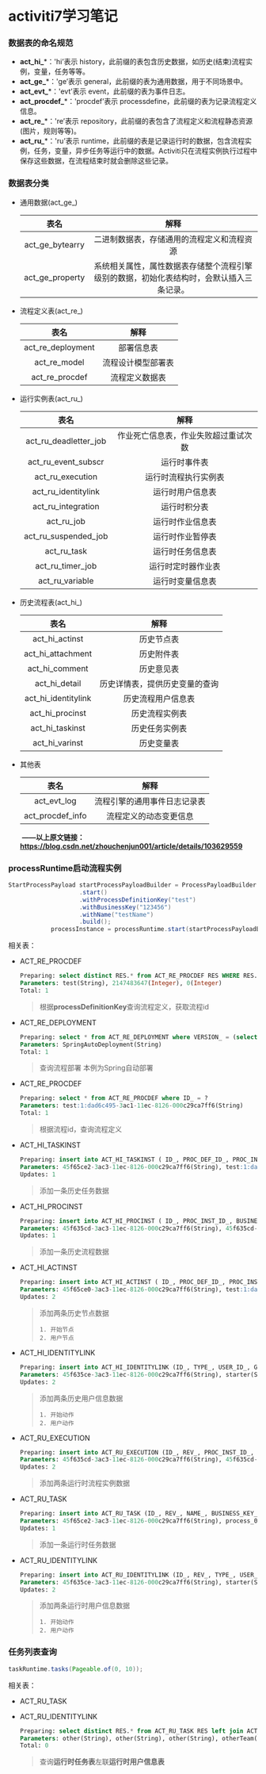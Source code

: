 # activiti7学习笔记

### 数据表的命名规范

* **act_hi_***：'hi’表示 history，此前缀的表包含历史数据，如历史(结束)流程实例，变量，任务等等。
* **act_ge_***：'ge’表示 general，此前缀的表为通用数据，用于不同场景中。
* **act_evt_***：'evt’表示 event，此前缀的表为事件日志。
* **act_procdef_***：'procdef’表示 processdefine，此前缀的表为记录流程定义信息。
* **act_re_***：'re’表示 repository，此前缀的表包含了流程定义和流程静态资源(图片，规则等等)。
* **act_ru_***：'ru’表示 runtime，此前缀的表是记录运行时的数据，包含流程实例，任务，变量，异步任务等运行中的数据。Activiti只在流程实例执行过程中保存这些数据，在流程结束时就会删除这些记录。

### 数据表分类

* 通用数据(act_ge_)

  |      表名       |                             解释                             |
  | :-------------: | :----------------------------------------------------------: |
  | act_ge_bytearry |          二进制数据表，存储通用的流程定义和流程资源          |
  | act_ge_property | 系统相关属性，属性数据表存储整个流程引擎级别的数据，初始化表结构时，会默认插入三条记录。 |

  

* 流程定义表(act_re_)

  |       表名        |        解释        |
  | :---------------: | :----------------: |
  | act_re_deployment |     部署信息表     |
  |   act_re_model    | 流程设计模型部署表 |
  |  act_re_procdef   |   流程定义数据表   |

* 运行实例表(act_ru_)

  |       **表名**        |               **解释**               |
  | :-------------------: | :----------------------------------: |
  | act_ru_deadletter_job | 作业死亡信息表，作业失败超过重试次数 |
  |  act_ru_event_subscr  |             运行时事件表             |
  |   act_ru_execution    |         运行时流程执行实例表         |
  |  act_ru_identitylink  |           运行时用户信息表           |
  |  act_ru_integration   |             运行时积分表             |
  |      act_ru_job       |           运行时作业信息表           |
  | act_ru_suspended_job  |           运行时作业暂停表           |
  |      act_ru_task      |           运行时任务信息表           |
  |   act_ru_timer_job    |          运行时定时器作业表          |
  |    act_ru_variable    |           运行时变量信息表           |

  

* 历史流程表(act_hi_)

  |      **表名**       |            **解释**            |
  | :-----------------: | :----------------------------: |
  |   act_hi_actinst    |           历史节点表           |
  |  act_hi_attachment  |           历史附件表           |
  |   act_hi_comment    |           历史意见表           |
  |    act_hi_detail    | 历史详情表，提供历史变量的查询 |
  | act_hi_identitylink |       历史流程用户信息表       |
  |   act_hi_procinst   |         历史流程实例表         |
  |   act_hi_taskinst   |         历史任务实例表         |
  |   act_hi_varinst    |           历史变量表           |

  

* 其他表

  |     **表名**     |           **解释**           |
  | :--------------: | :--------------------------: |
  |   act_evt_log    | 流程引擎的通用事件日志记录表 |
  | act_procdef_info |    流程定义的动态变更信息    |

  ​		**——以上原文链接：https://blog.csdn.net/zhouchenjun001/article/details/103629559**

### processRuntime启动流程实例

````java
StartProcessPayload startProcessPayloadBuilder = ProcessPayloadBuilder
                    .start()
                    .withProcessDefinitionKey("test")
                    .withBusinessKey("123456")
                    .withName("testName")
                    .build();
            processInstance = processRuntime.start(startProcessPayloadBuilder);
````

相关表：

* ACT_RE_PROCDEF

  ````sql
  Preparing: select distinct RES.* from ACT_RE_PROCDEF RES WHERE RES.KEY_ = ? order by RES.APP_VERSION_ desc LIMIT ? OFFSET ? 
  Parameters: test(String), 2147483647(Integer), 0(Integer)
  Total: 1
  ````

  > 根据**processDefinitionKey**查询流程定义，获取流程id

* ACT_RE_DEPLOYMENT

  ````sql
  Preparing: select * from ACT_RE_DEPLOYMENT where VERSION_ = (select max(VERSION_) from ACT_RE_DEPLOYMENT) and NAME_ = ? and PROJECT_RELEASE_VERSION_ IS NOT NULL 
  Parameters: SpringAutoDeployment(String)
  Total: 1
  ````

  > 查询流程部署 本例为Spring自动部署

* ACT_RE_PROCDEF

  ````sql
  Preparing: select * from ACT_RE_PROCDEF where ID_ = ? 
  Parameters: test:1:dad6c495-3ac1-11ec-8126-000c29ca7ff6(String)
  Total: 1
  ````

  > 根据流程id，查询流程定义

* ACT_HI_TASKINST

  ````sql
  Preparing: insert into ACT_HI_TASKINST ( ID_, PROC_DEF_ID_, PROC_INST_ID_, EXECUTION_ID_, NAME_, PARENT_TASK_ID_, DESCRIPTION_, OWNER_, ASSIGNEE_, START_TIME_, CLAIM_TIME_, END_TIME_, DURATION_, DELETE_REASON_, TASK_DEF_KEY_, FORM_KEY_, PRIORITY_, DUE_DATE_, CATEGORY_, TENANT_ID_ ) values ( ?, ?, ?, ?, ?, ?, ?, ?, ?, ?, ?, ?, ?, ?, ?, ?, ?, ?, ?, ? ) 
  Parameters: 45f65ce2-3ac3-11ec-8126-000c29ca7ff6(String), test:1:dad6c495-3ac1-11ec-8126-000c29ca7ff6(String), 45f635cd-3ac3-11ec-8126-000c29ca7ff6(String), 45f635cf-3ac3-11ec-8126-000c29ca7ff6(String), process_01(String), null, 审批流程01(String), null, 00001(String), 2021-11-01 11:24:50.845(Timestamp), null, null, null, null, sid-3a0616ea-3151-430d-a136-70c3390f5f2d(String), null, 50(Integer), null, null, (String)
  Updates: 1
  ````

  > 添加一条历史任务数据

* ACT_HI_PROCINST

  ````sql
  Preparing: insert into ACT_HI_PROCINST ( ID_, PROC_INST_ID_, BUSINESS_KEY_, PROC_DEF_ID_, START_TIME_, END_TIME_, DURATION_, START_USER_ID_, START_ACT_ID_, END_ACT_ID_, SUPER_PROCESS_INSTANCE_ID_, DELETE_REASON_, TENANT_ID_, NAME_ ) values ( ?, ?, ?, ?, ?, ?, ?, ?, ?, ?, ?, ?, ?, ? ) 
  Parameters: 45f635cd-3ac3-11ec-8126-000c29ca7ff6(String), 45f635cd-3ac3-11ec-8126-000c29ca7ff6(String), 123456(String), test:1:dad6c495-3ac1-11ec-8126-000c29ca7ff6(String), 2021-11-01 11:24:50.844(Timestamp), null, null, other(String), sid-f8cce656-623a-4f08-88eb-a40e68883a07(String), null, null, null, (String), testName(String)
  Updates: 1
  ````

  > 添加一条历史流程数据

* ACT_HI_ACTINST

  ````sql
  Preparing: insert into ACT_HI_ACTINST ( ID_, PROC_DEF_ID_, PROC_INST_ID_, EXECUTION_ID_, ACT_ID_, TASK_ID_, CALL_PROC_INST_ID_, ACT_NAME_, ACT_TYPE_, ASSIGNEE_, START_TIME_, END_TIME_, DURATION_, DELETE_REASON_, TENANT_ID_ ) values (?, ?, ?, ?, ?, ?, ?, ?, ?, ?, ?, ?, ?, ?, ?) , (?, ?, ?, ?, ?, ?, ?, ?, ?, ?, ?, ?, ?, ?, ?) 
  Parameters: 45f65ce0-3ac3-11ec-8126-000c29ca7ff6(String), test:1:dad6c495-3ac1-11ec-8126-000c29ca7ff6(String), 45f635cd-3ac3-11ec-8126-000c29ca7ff6(String), 45f635cf-3ac3-11ec-8126-000c29ca7ff6(String), sid-f8cce656-623a-4f08-88eb-a40e68883a07(String), null, null, null, startEvent(String), null, 2021-11-01 11:24:50.845(Timestamp), 2021-11-01 11:24:50.845(Timestamp), 0(Long), null, (String), 45f65ce1-3ac3-11ec-8126-000c29ca7ff6(String), test:1:dad6c495-3ac1-11ec-8126-000c29ca7ff6(String), 45f635cd-3ac3-11ec-8126-000c29ca7ff6(String), 45f635cf-3ac3-11ec-8126-000c29ca7ff6(String), sid-3a0616ea-3151-430d-a136-70c3390f5f2d(String), 45f65ce2-3ac3-11ec-8126-000c29ca7ff6(String), null, process_01(String), userTask(String), 00001(String), 2021-11-01 11:24:50.845(Timestamp), null, null, null, (String)
  Updates: 2
  ````

  > 添加两条历史节点数据
  >
  > 	1. 开始节点
  >  	2. 用户节点

* ACT_HI_IDENTITYLINK

  ````sql
  Preparing: insert into ACT_HI_IDENTITYLINK (ID_, TYPE_, USER_ID_, GROUP_ID_, TASK_ID_, PROC_INST_ID_) values (?, ?, ?, ?, ?, ?) , (?, ?, ?, ?, ?, ?) 
  Parameters: 45f635ce-3ac3-11ec-8126-000c29ca7ff6(String), starter(String), other(String), null, null, 45f635cd-3ac3-11ec-8126-000c29ca7ff6(String), 45f683f3-3ac3-11ec-8126-000c29ca7ff6(String), participant(String), 00001(String), null, null, 45f635cd-3ac3-11ec-8126-000c29ca7ff6(String)
  Updates: 2
  ````

  > 添加两条历史用户信息数据
  >
  > 	1. 开始动作
  >  	2. 用户动作

* ACT_RU_EXECUTION

  ````sql
  Preparing: insert into ACT_RU_EXECUTION (ID_, REV_, PROC_INST_ID_, BUSINESS_KEY_, PROC_DEF_ID_, ACT_ID_, IS_ACTIVE_, IS_CONCURRENT_, IS_SCOPE_,IS_EVENT_SCOPE_, IS_MI_ROOT_, PARENT_ID_, SUPER_EXEC_, ROOT_PROC_INST_ID_, SUSPENSION_STATE_, TENANT_ID_, NAME_, START_TIME_, START_USER_ID_, IS_COUNT_ENABLED_, EVT_SUBSCR_COUNT_, TASK_COUNT_, JOB_COUNT_, TIMER_JOB_COUNT_, SUSP_JOB_COUNT_, DEADLETTER_JOB_COUNT_, VAR_COUNT_, ID_LINK_COUNT_, APP_VERSION_) values (?, 1, ?, ?, ?, ?, ?, ?, ?, ?, ?, ?, ?, ?, ?, ?, ?, ?, ?, ?, ?, ?, ?, ?, ?, ?, ?, ?, ?) , (?, 1, ?, ?, ?, ?, ?, ?, ?, ?, ?, ?, ?, ?, ?, ?, ?, ?, ?, ?, ?, ?, ?, ?, ?, ?, ?, ?, ?) 
  Parameters: 45f635cd-3ac3-11ec-8126-000c29ca7ff6(String), 45f635cd-3ac3-11ec-8126-000c29ca7ff6(String), 123456(String), test:1:dad6c495-3ac1-11ec-8126-000c29ca7ff6(String), null, true(Boolean), false(Boolean), true(Boolean), false(Boolean), false(Boolean), null, null, 45f635cd-3ac3-11ec-8126-000c29ca7ff6(String), 1(Integer), (String), testName(String), 2021-11-01 11:24:50.844(Timestamp), other(String), false(Boolean), 0(Integer), 0(Integer), 0(Integer), 0(Integer), 0(Integer), 0(Integer), 0(Integer), 0(Integer), 1(Integer), 45f635cf-3ac3-11ec-8126-000c29ca7ff6(String), 45f635cd-3ac3-11ec-8126-000c29ca7ff6(String), null, test:1:dad6c495-3ac1-11ec-8126-000c29ca7ff6(String), sid-3a0616ea-3151-430d-a136-70c3390f5f2d(String), true(Boolean), false(Boolean), false(Boolean), false(Boolean), false(Boolean), 45f635cd-3ac3-11ec-8126-000c29ca7ff6(String), null, 45f635cd-3ac3-11ec-8126-000c29ca7ff6(String), 1(Integer), (String), null, 2021-11-01 11:24:50.844(Timestamp), null, false(Boolean), 0(Integer), 0(Integer), 0(Integer), 0(Integer), 0(Integer), 0(Integer), 0(Integer), 0(Integer), 1(Integer)
  Updates: 2
  ````

  > 添加两条运行时流程实例数据

* ACT_RU_TASK

  ````SQL
  Preparing: insert into ACT_RU_TASK (ID_, REV_, NAME_, BUSINESS_KEY_, PARENT_TASK_ID_, DESCRIPTION_, PRIORITY_, CREATE_TIME_, OWNER_, ASSIGNEE_, DELEGATION_, EXECUTION_ID_, PROC_INST_ID_, PROC_DEF_ID_, TASK_DEF_KEY_, DUE_DATE_, CATEGORY_, SUSPENSION_STATE_, TENANT_ID_, FORM_KEY_, CLAIM_TIME_, APP_VERSION_) values (?, 1, ?, ?, ?, ?, ?, ?, ?, ?, ?, ?, ?, ?, ?, ?, ?, ?, ?, ?, ?, ? ) 
  Parameters: 45f65ce2-3ac3-11ec-8126-000c29ca7ff6(String), process_01(String), 123456(String), null, 审批流程01(String), 50(Integer), 2021-11-01 11:24:50.845(Timestamp), null, 00001(String), null, 45f635cf-3ac3-11ec-8126-000c29ca7ff6(String), 45f635cd-3ac3-11ec-8126-000c29ca7ff6(String), test:1:dad6c495-3ac1-11ec-8126-000c29ca7ff6(String), sid-3a0616ea-3151-430d-a136-70c3390f5f2d(String), null, null, 1(Integer), (String), null, null, 1(Integer)
  Updates: 1
  ````

  > 添加一条运行时任务数据

* ACT_RU_IDENTITYLINK

  ````sql
  Preparing: insert into ACT_RU_IDENTITYLINK (ID_, REV_, TYPE_, USER_ID_, GROUP_ID_, TASK_ID_, PROC_INST_ID_, PROC_DEF_ID_) values (?, 1, ?, ?, ?, ?, ?, ?) , (?, 1, ?, ?, ?, ?, ?, ?) 
  Parameters: 45f635ce-3ac3-11ec-8126-000c29ca7ff6(String), starter(String), other(String), null, null, 45f635cd-3ac3-11ec-8126-000c29ca7ff6(String), null, 45f683f3-3ac3-11ec-8126-000c29ca7ff6(String), participant(String), 00001(String), null, null, 45f635cd-3ac3-11ec-8126-000c29ca7ff6(String), null
  Updates: 2
  ````

  > 添加两条运行时用户信息数据
  >
  >  	1. 开始动作
  >  	2. 用户动作

### 任务列表查询

````java
taskRuntime.tasks(Pageable.of(0, 10));
````

相关表：

* ACT_RU_TASK

* ACT_RU_IDENTITYLINK

  ````sql
  Preparing: select distinct RES.* from ACT_RU_TASK RES left join ACT_RU_IDENTITYLINK I_OR0 on I_OR0.TASK_ID_ = RES.ID_ WHERE ( RES.OWNER_ = ? or (RES.ASSIGNEE_ = ? or (RES.ASSIGNEE_ is null and I_OR0.TYPE_ = 'candidate' and (I_OR0.USER_ID_ = ? or I_OR0.GROUP_ID_ IN ( ? ) ))) ) order by RES.ID_ asc LIMIT ? OFFSET ? 
  Parameters: other(String), other(String), other(String), otherTeam(String), 10(Integer), 0(Integer)
  Total: 0
  ````

  > 查询**运行时任务表**左联**运行时用户信息表**

